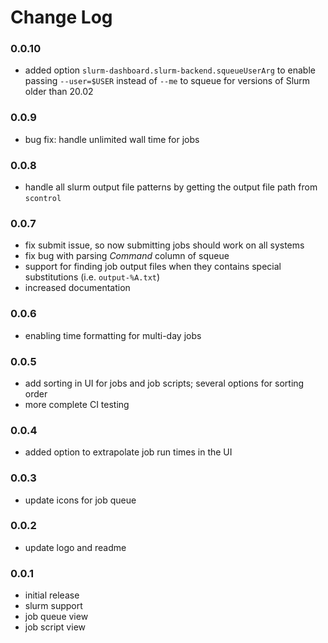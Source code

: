 # Change Log

### 0.0.10

-   added option `slurm-dashboard.slurm-backend.squeueUserArg` to enable passing
    `--user=$USER` instead of `--me` to squeue for versions of Slurm older than
    20.02

### 0.0.9

-   bug fix: handle unlimited wall time for jobs

### 0.0.8

-   handle all slurm output file patterns by getting the output file path from `scontrol`

### 0.0.7

-   fix submit issue, so now submitting jobs should work on all systems
-   fix bug with parsing _Command_ column of squeue
-   support for finding job output files when they contains special substitutions
    (i.e. `output-%A.txt`)
-   increased documentation

### 0.0.6

-   enabling time formatting for multi-day jobs

### 0.0.5

-   add sorting in UI for jobs and job scripts; several options for sorting order
-   more complete CI testing

### 0.0.4

-   added option to extrapolate job run times in the UI

### 0.0.3

-   update icons for job queue

### 0.0.2

-   update logo and readme

### 0.0.1

-   initial release
-   slurm support
-   job queue view
-   job script view
